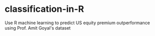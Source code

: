 # classification-in-R
Use R machine learning to predict US equity premium outperformance using Prof. Amit Goyal's dataset
